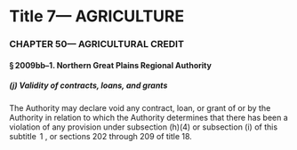 
# Title 7— AGRICULTURE
### CHAPTER 50— AGRICULTURAL CREDIT
#### § 2009bb–1. Northern Great Plains Regional Authority
##### (j) Validity of contracts, loans, and grants

The Authority may declare void any contract, loan, or grant of or by the Authority in relation to which the Authority determines that there has been a violation of any provision under subsection (h)(4) or subsection (i) of this subtitle  1 , or sections 202 through 209 of title 18.

